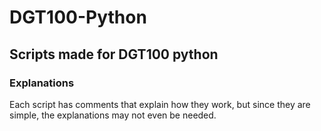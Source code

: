 # DGT100-Python

## Scripts made for DGT100 python

### Explanations
Each script has comments that explain how they work, but since they are simple, the explanations may not even be needed.
